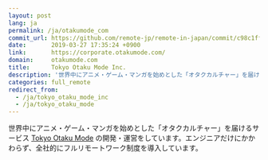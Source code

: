 ```yaml
---
layout: post
lang: ja
permalink: /ja/otakumode_com
commit_url: https://github.com/remote-jp/remote-in-japan/commit/c98c1ff16793c1aeb8d8a7f70fe8d5f05862ff35
date:       2019-03-27 17:35:24 +0900
link:       https://corporate.otakumode.com/
domain:     otakumode.com
title:      Tokyo Otaku Mode Inc.
description: '世界中にアニメ・ゲーム・マンガを始めとした「オタクカルチャー」を届けるサービス Tokyo Otaku Mode の開発・運営をしています。エンジニアだけにかかわらず、全社的にフルリモートワーク制度を導入しています。'
categories: full_remote
redirect_from:
  - /ja/tokyo_otaku_mode_inc
  - /ja/tokyo_otaku_mode
---
```


<p>世界中にアニメ・ゲーム・マンガを始めとした「オタクカルチャー」を届けるサービス <a href="https://otakumode.com/">Tokyo Otaku Mode</a> の開発・運営をしています。エンジニアだけにかかわらず、全社的にフルリモートワーク制度を導入しています。</p>
